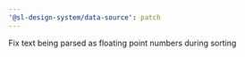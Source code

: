 ```yaml
---
'@sl-design-system/data-source': patch
---
```


Fix text being parsed as floating point numbers during sorting
